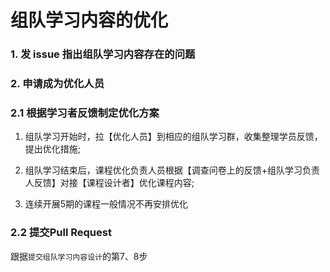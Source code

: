 # 组队学习内容的优化
### 1. 发 issue 指出组队学习内容存在的问题

### 2. 申请成为优化人员


### 2.1 根据学习者反馈制定优化方案
1. 组队学习开始时，拉【优化人员】到相应的组队学习群，收集整理学员反馈，提出优化措施; 

2. 组队学习结束后，课程优化负责人员根据【调查问卷上的反馈+组队学习负责人反馈】对接【课程设计者】优化课程内容;

3. 连续开展5期的课程一般情况不再安排优化

### 2.2 提交Pull Request
跟据`提交组队学习内容设计`的第7、8步
